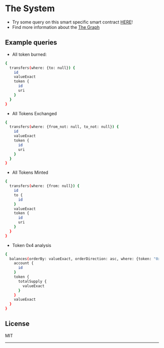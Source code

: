 # The System
- Try some query on this smart specific smart contract <a href="https://thegraph.com/hosted-service/subgraph/p40l051/the-system" target="_blank">HERE</a>!
- Find more information about the <a href="https://thegraph.com/en/" target="_blank">The Graph</a>

## Example queries

* All token burned:
```bash
{
  transfers(where: {to: null}) {
    id
    valueExact
    token {
      id
      uri
    }
  }
}
```
* All Tokens Exchanged
```bash
{
  transfers(where: {from_not: null, to_not: null}) {
    id
    valueExact
    token {
      id
      uri
    }
  }
}
```
* All Tokens Minted
```bash
{
  transfers(where: {from: null}) {
    id
    to {
      id
    }
    valueExact
    token {
      id
      uri
    }
  }
}
```
* Token 0x4 analysis
```bash
{
  balances(orderBy: valueExact, orderDirection: asc, where: {token: "0x4", valueExact_not: 0}) {
    account {
      id
    }
    token {
      totalSupply {
        valueExact
      }
    }
    valueExact
  }
}
```

## License

MIT

---